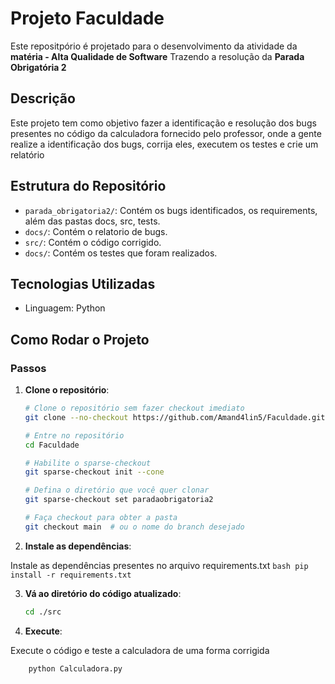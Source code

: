 # Projeto Faculdade

Este repositpório é projetado para o desenvolvimento da atividade da **matéria - Alta Qualidade de Software** Trazendo a resolução da **Parada Obrigatória 2**

## Descrição

Este projeto tem como objetivo fazer a identificação e resolução dos bugs presentes no código da calculadora fornecido pelo professor, onde a gente realize a identificação dos bugs, corrija eles, executem os testes e crie um relatório

## Estrutura do Repositório

- `parada_obrigatoria2/`: Contém os bugs identificados, os requirements, além das pastas docs, src, tests.
- `docs/`: Contém o relatorio de bugs.
- `src/`: Contém o código corrigido.
- `docs/`: Contém os testes que foram realizados.

## Tecnologias Utilizadas

- Linguagem: Python

## Como Rodar o Projeto

### Passos

1. **Clone o repositório**:

    ```bash
    # Clone o repositório sem fazer checkout imediato
    git clone --no-checkout https://github.com/Amand4lin5/Faculdade.git
    
    # Entre no repositório
    cd Faculdade
    
    # Habilite o sparse-checkout
    git sparse-checkout init --cone
    
    # Defina o diretório que você quer clonar
    git sparse-checkout set paradaobrigatoria2
    
    # Faça checkout para obter a pasta
    git checkout main  # ou o nome do branch desejado
    ```

2. **Instale as dependências**:

  Instale as dependências presentes no arquivo requirements.txt
    ```bash
    pip install -r requirements.txt
    ```

3. **Vá ao diretório do código atualizado**:

    ```bash
    cd ./src
    ```

4. **Execute**:

  Execute o código e teste a calculadora de uma forma corrigida
  
  ```bash
      python Calculadora.py
  ```


